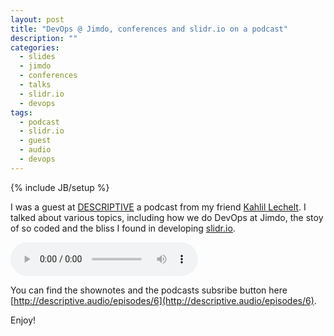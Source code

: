 ```yaml
---
layout: post
title: "DevOps @ Jimdo, conferences and slidr.io on a podcast"
description: ""
categories:
  - slides
  - jimdo
  - conferences
  - talks
  - slidr.io
  - devops
tags:
  - podcast
  - slidr.io
  - guest
  - audio
  - devops
---
```

{% include JB/setup %}

I was a guest at [DESCRIPTIVE](http://descriptive.audio/) a podcast from my friend [Kahlil Lechelt](https://twitter.com/distilledhype). I talked about various topics, including how we do DevOps at Jimdo, the stoy of so coded and the bliss I found in developing [slidr.io](http://slidr.io).

<audio src="http://static.squarespace.com/static/542864e4e4b04de32a8a5ece/t/54622612e4b0ba3d01e5168e/1415718418677/DESCRIPTIVE-6.mp3/original/DESCRIPTIVE-6.mp3?download=true" controls="controls">
</audio>

You can find the shownotes and the podcasts subsribe button here [http://descriptive.audio/episodes/6](http://descriptive.audio/episodes/6).

Enjoy!
